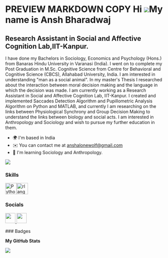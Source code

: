 PREVIEW
MARKDOWN
COPY
Hi ![](https://user-images.githubusercontent.com/18350557/176309783-0785949b-9127-417c-8b55-ab5a4333674e.gif)My name is Ansh Bharadwaj
======================================================================================================================================

Research Assistant in Social and Affective Cognition Lab,IIT-Kanpur.
--------------------------------------------------------------------

I have done my Bachelors in Sociology, Economics and Psychology (Hons.) from Banaras Hindu University in Varanasi (India). I went on to complete my Post Graduation in M.Sc. Cognitive Science from Centre for Behavioral and Cognitive Science (CBCS), Allahabad University, India. I am interested in understanding "man as a social animal". In my master's Thesis I researched about the interaction between moral decision making and the language in which the decision was made. I am currently working as a Research Assistant in Social and Affective Cognition Lab, IIT-Kanpur. I created and implemented Saccades Detection Algorithm and Pupillometric Analysis Algorithm on Python and MATLAB, and currently I am researching on the links between Physiological Synchrony and Group Decision Making to understand the links between biology and social acts. I am interested in Anthropology and Sociology and wish to pursue my further education in them.

* 🌍  I'm based in India
* ✉️  You can contact me at [anshalonewolf@gmail.com](mailto:anshalonewolf@gmail.com)
* 🧠  I'm learning Sociology and Anthropology.

<a href="https://www.x.com/Richtwis" target="_blank" rel="noreferrer"><img
src="https://img.shields.io/twitter/follow/Richtwis?logo=twitter&style=for-the-badge&color=0891b2&labelColor=000000"
/></a>
### Skills

<p align="left">
<a href="https://www.python.org/" target="_blank" rel="noreferrer"><img src="https://raw.githubusercontent.com/danielcranney/readme-generator/main/public/icons/skills/python-colored.svg" width="36" height="36" alt="Python" /></a><a href="https://www.r-project.org/" target="_blank" rel="noreferrer"><img src="https://raw.githubusercontent.com/danielcranney/readme-generator/main/public/icons/skills/rlang-colored.svg" width="36" height="36" alt="rlang" /></a>
</p>

### Socials

<p align="left"> <a href="https://www.github.com/ansh-bharadwaj" target="_blank" rel="noreferrer"> <picture> <source media="(prefers-color-scheme: dark)" srcset="https://raw.githubusercontent.com/danielcranney/readme-generator/main/public/icons/socials/github-dark.svg" /> <source media="(prefers-color-scheme: light)" srcset="https://raw.githubusercontent.com/danielcranney/readme-generator/main/public/icons/socials/github.svg" /> <img src="https://raw.githubusercontent.com/danielcranney/readme-generator/main/public/icons/socials/github.svg" width="32" height="32" /> </picture> </a> <a href="https://www.x.com/Richtwis" target="_blank" rel="noreferrer"> <picture> <source media="(prefers-color-scheme: dark)" srcset="https://raw.githubusercontent.com/danielcranney/readme-generator/main/public/icons/socials/twitter-dark.svg" /> <source media="(prefers-color-scheme: light)" srcset="https://raw.githubusercontent.com/danielcranney/readme-generator/main/public/icons/socials/twitter.svg" /> <img src="https://raw.githubusercontent.com/danielcranney/readme-generator/main/public/icons/socials/twitter.svg" width="32" height="32" /> </picture> </a></p>
### Badges

<b>My GitHub Stats</b>

<a href="http://www.github.com/ansh-bharadwaj"><img src="https://github-readme-streak-stats.herokuapp.com/?user=ansh-bharadwaj&stroke=ffffff&background=000000&ring=0891b2&fire=0891b2&currStreakNum=ffffff&currStreakLabel=0891b2&sideNums=ffffff&sideLabels=ffffff&dates=ffffff&hide_border=true" /></a>
